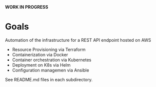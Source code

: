 __WORK IN PROGRESS__

# Goals

Automation of the infrastructure for a REST API endpoint hosted on AWS

- Resource Provisioning via Terraform
- Containerization via Docker
- Container orchestration via Kubernetes
- Deployment on K8s via Helm
- Configuration managemen via Ansible

See README.md files in each subdirectory.



 